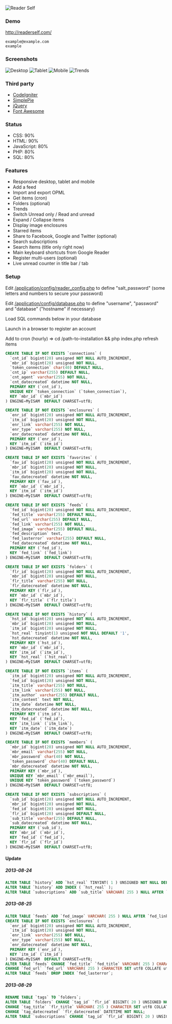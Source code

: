 ![Reader Self](medias/readerself_200x200.png)
### Demo

http://readerself.com/
```text
example@example.com
example
```

### Screenshots

![Desktop](medias/desktop.png)
![Tablet](medias/tablet.png)
![Mobile](medias/mobile.png)
![Trends](medias/trends.png)

### Third party

* [CodeIgniter](http://ellislab.com/codeigniter/)
* [SimplePie](http://simplepie.org)
* [jQuery](http://jquery.com/)
* [Font Awesome](http://fortawesome.github.io/Font-Awesome/)

### Status

* CSS: 90%
* HTML: 90%
* JavaScript: 80%
* PHP: 80%
* SQL: 80%

### Features

* Responsive desktop, tablet and mobile
* Add a feed
* Import and export OPML
* Get items (cron)
* Folders (optional)
* Trends
* Switch Unread only / Read and unread
* Expand / Collapse items
* Display image enclosures
* Starred items
* Share to Facebook, Google and Twitter (optional)
* Search subscriptions
* Search items (title only right now)
* Main keyboard shortcuts from Google Reader
* Register multi-users (optional)
* Live unread counter in title bar / tab

### Setup

Edit [/application/config/reader_config.php](/application/config/reader_config.php) to define "salt_password" (some letters and numbers to secure your password)

Edit [/application/config/database.php](/application/config/database.php) to define "username", "password" and "database" ("hostname" if necessary)

Load SQL commands below in your database

Launch in a browser to register an account

Add to cron (hourly) => cd /path-to-installation && php index.php refresh items

```sql
CREATE TABLE IF NOT EXISTS `connections` (
  `cnt_id` bigint(20) unsigned NOT NULL AUTO_INCREMENT,
  `mbr_id` bigint(20) unsigned NOT NULL,
  `token_connection` char(40) DEFAULT NULL,
  `cnt_ip` varchar(255) DEFAULT NULL,
  `cnt_agent` varchar(255) NOT NULL,
  `cnt_datecreated` datetime NOT NULL,
  PRIMARY KEY (`cnt_id`),
  UNIQUE KEY `token_connection` (`token_connection`),
  KEY `mbr_id` (`mbr_id`)
) ENGINE=MyISAM  DEFAULT CHARSET=utf8;

CREATE TABLE IF NOT EXISTS `enclosures` (
  `enr_id` bigint(20) unsigned NOT NULL AUTO_INCREMENT,
  `itm_id` bigint(20) unsigned NOT NULL,
  `enr_link` varchar(255) NOT NULL,
  `enr_type` varchar(255) NOT NULL,
  `enr_datecreated` datetime NOT NULL,
  PRIMARY KEY (`enr_id`),
  KEY `itm_id` (`itm_id`)
) ENGINE=MyISAM  DEFAULT CHARSET=utf8;

CREATE TABLE IF NOT EXISTS `favorites` (
  `fav_id` bigint(20) unsigned NOT NULL AUTO_INCREMENT,
  `mbr_id` bigint(20) unsigned NOT NULL,
  `itm_id` bigint(20) unsigned NOT NULL,
  `fav_datecreated` datetime NOT NULL,
  PRIMARY KEY (`fav_id`),
  KEY `mbr_id` (`mbr_id`),
  KEY `itm_id` (`itm_id`)
) ENGINE=MyISAM  DEFAULT CHARSET=utf8;

CREATE TABLE IF NOT EXISTS `feeds` (
  `fed_id` bigint(20) unsigned NOT NULL AUTO_INCREMENT,
  `fed_title` varchar(255) DEFAULT NULL,
  `fed_url` varchar(255) DEFAULT NULL,
  `fed_link` varchar(255) NOT NULL,
  `fed_image` varchar(255) DEFAULT NULL,
  `fed_description` text,
  `fed_lasterror` varchar(255) DEFAULT NULL,
  `fed_datecreated` datetime NOT NULL,
  PRIMARY KEY (`fed_id`),
  KEY `fed_link` (`fed_link`)
) ENGINE=MyISAM  DEFAULT CHARSET=utf8;

CREATE TABLE IF NOT EXISTS `folders` (
  `flr_id` bigint(20) unsigned NOT NULL AUTO_INCREMENT,
  `mbr_id` bigint(20) unsigned NOT NULL,
  `flr_title` varchar(255) NOT NULL,
  `flr_datecreated` datetime NOT NULL,
  PRIMARY KEY (`flr_id`),
  KEY `mbr_id` (`mbr_id`),
  KEY `flr_title` (`flr_title`)
) ENGINE=MyISAM  DEFAULT CHARSET=utf8;

CREATE TABLE IF NOT EXISTS `history` (
  `hst_id` bigint(20) unsigned NOT NULL AUTO_INCREMENT,
  `mbr_id` bigint(20) unsigned NOT NULL,
  `itm_id` bigint(20) unsigned NOT NULL,
  `hst_real` tinyint(1) unsigned NOT NULL DEFAULT '1',
  `hst_datecreated` datetime NOT NULL,
  PRIMARY KEY (`hst_id`),
  KEY `mbr_id` (`mbr_id`),
  KEY `itm_id` (`itm_id`),
  KEY `hst_real` (`hst_real`)
) ENGINE=MyISAM  DEFAULT CHARSET=utf8;

CREATE TABLE IF NOT EXISTS `items` (
  `itm_id` bigint(20) unsigned NOT NULL AUTO_INCREMENT,
  `fed_id` bigint(20) unsigned NOT NULL,
  `itm_title` varchar(255) NOT NULL,
  `itm_link` varchar(255) NOT NULL,
  `itm_author` varchar(255) DEFAULT NULL,
  `itm_content` text NOT NULL,
  `itm_date` datetime NOT NULL,
  `itm_datecreated` datetime NOT NULL,
  PRIMARY KEY (`itm_id`),
  KEY `fed_id` (`fed_id`),
  KEY `itm_link` (`itm_link`),
  KEY `itm_date` (`itm_date`)
) ENGINE=MyISAM  DEFAULT CHARSET=utf8;

CREATE TABLE IF NOT EXISTS `members` (
  `mbr_id` bigint(20) unsigned NOT NULL AUTO_INCREMENT,
  `mbr_email` varchar(255) NOT NULL,
  `mbr_password` char(40) NOT NULL,
  `token_password` char(40) DEFAULT NULL,
  `mbr_datecreated` datetime NOT NULL,
  PRIMARY KEY (`mbr_id`),
  UNIQUE KEY `mbr_email` (`mbr_email`),
  UNIQUE KEY `token_password` (`token_password`)
) ENGINE=MyISAM  DEFAULT CHARSET=utf8;

CREATE TABLE IF NOT EXISTS `subscriptions` (
  `sub_id` bigint(20) unsigned NOT NULL AUTO_INCREMENT,
  `mbr_id` bigint(20) unsigned NOT NULL,
  `fed_id` bigint(20) unsigned NOT NULL,
  `flr_id` bigint(20) unsigned DEFAULT NULL,
  `sub_title` varchar(255) DEFAULT NULL,
  `sub_datecreated` datetime NOT NULL,
  PRIMARY KEY (`sub_id`),
  KEY `mbr_id` (`mbr_id`),
  KEY `fed_id` (`fed_id`),
  KEY `flr_id` (`flr_id`)
) ENGINE=MyISAM  DEFAULT CHARSET=utf8;
```

#### Update

##### 2013-08-24

```sql
ALTER TABLE `history` ADD `hst_real` TINYINT( 1 ) UNSIGNED NOT NULL DEFAULT '1' AFTER `itm_id`;
ALTER TABLE `history` ADD INDEX ( `hst_real` );
ALTER TABLE `subscriptions` ADD `sub_title` VARCHAR( 255 ) NULL AFTER `tag_id`;
```

##### 2013-08-25

```sql
ALTER TABLE `feeds` ADD `fed_image` VARCHAR( 255 ) NULL AFTER `fed_link`;
CREATE TABLE IF NOT EXISTS `enclosures` (
  `enr_id` bigint(20) unsigned NOT NULL AUTO_INCREMENT,
  `itm_id` bigint(20) unsigned NOT NULL,
  `enr_link` varchar(255) NOT NULL,
  `enr_type` varchar(255) NOT NULL,
  `enr_datecreated` datetime NOT NULL,
  PRIMARY KEY (`enr_id`),
  KEY `itm_id` (`itm_id`)
) ENGINE=MyISAM  DEFAULT CHARSET=utf8;
ALTER TABLE `feeds` CHANGE `fed_title` `fed_title` VARCHAR( 255 ) CHARACTER SET utf8 COLLATE utf8_general_ci NULL,
CHANGE `fed_url` `fed_url` VARCHAR( 255 ) CHARACTER SET utf8 COLLATE utf8_general_ci NULL;
ALTER TABLE `feeds` DROP INDEX `fed_lasterror`;
```

##### 2013-08-29

```sql
RENAME TABLE `tags` TO `folders`;
ALTER TABLE `folders` CHANGE `tag_id` `flr_id` BIGINT( 20 ) UNSIGNED NOT NULL AUTO_INCREMENT,
CHANGE `tag_title` `flr_title` VARCHAR( 255 ) CHARACTER SET utf8 COLLATE utf8_general_ci NOT NULL,
CHANGE `tag_datecreated` `flr_datecreated` DATETIME NOT NULL;
ALTER TABLE `subscriptions` CHANGE `tag_id` `flr_id` BIGINT( 20 ) UNSIGNED NULL DEFAULT NULL;
 ```
